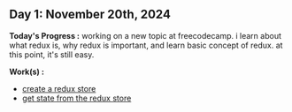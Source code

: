 ## Day 1: November 20th, 2024

**Today's Progress :**  working on a new topic at freecodecamp. i learn about what redux is, why redux is important, and learn basic concept of redux. at this point, it's still easy.

**Work(s) :**
- [create a redux store](/resources/create-a-redux-store.js)
- [get state from the redux store](/resources/get-state-from-the-redux-store.js)

